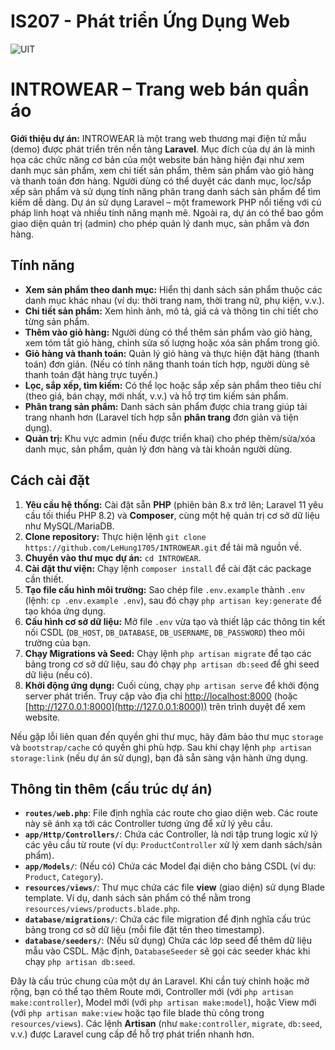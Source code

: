 # IS207 - Phát triển Ứng Dụng Web 
![UIT]()
# INTROWEAR – Trang web bán quần áo

**Giới thiệu dự án:** INTROWEAR là một trang web thương mại điện tử mẫu (demo) được phát triển trên nền tảng **Laravel**. Mục đích của dự án là minh họa các chức năng cơ bản của một website bán hàng hiện đại như xem danh mục sản phẩm, xem chi tiết sản phẩm, thêm sản phẩm vào giỏ hàng và thanh toán đơn hàng. Người dùng có thể duyệt các danh mục, lọc/sắp xếp sản phẩm và sử dụng tính năng phân trang danh sách sản phẩm để tìm kiếm dễ dàng. Dự án sử dụng Laravel – một framework PHP nổi tiếng với cú pháp linh hoạt và nhiều tính năng mạnh mẽ. Ngoài ra, dự án có thể bao gồm giao diện quản trị (admin) cho phép quản lý danh mục, sản phẩm và đơn hàng.

## Tính năng

* **Xem sản phẩm theo danh mục:** Hiển thị danh sách sản phẩm thuộc các danh mục khác nhau (ví dụ: thời trang nam, thời trang nữ, phụ kiện, v.v.).
* **Chi tiết sản phẩm:** Xem hình ảnh, mô tả, giá cả và thông tin chi tiết cho từng sản phẩm.
* **Thêm vào giỏ hàng:** Người dùng có thể thêm sản phẩm vào giỏ hàng, xem tóm tắt giỏ hàng, chỉnh sửa số lượng hoặc xóa sản phẩm trong giỏ.
* **Giỏ hàng và thanh toán:** Quản lý giỏ hàng và thực hiện đặt hàng (thanh toán) đơn giản. (Nếu có tính năng thanh toán tích hợp, người dùng sẽ thanh toán đặt hàng trực tuyến.)
* **Lọc, sắp xếp, tìm kiếm:** Có thể lọc hoặc sắp xếp sản phẩm theo tiêu chí (theo giá, bán chạy, mới nhất, v.v.) và hỗ trợ tìm kiếm sản phẩm.
* **Phân trang sản phẩm:** Danh sách sản phẩm được chia trang giúp tải trang nhanh hơn (Laravel tích hợp sẵn **phân trang** đơn giản và tiện dụng).
* **Quản trị:** Khu vực admin (nếu được triển khai) cho phép thêm/sửa/xóa danh mục, sản phẩm, quản lý đơn hàng và tài khoản người dùng.

## Cách cài đặt

1. **Yêu cầu hệ thống:** Cài đặt sẵn **PHP** (phiên bản 8.x trở lên; Laravel 11 yêu cầu tối thiểu PHP 8.2) và **Composer**, cùng một hệ quản trị cơ sở dữ liệu như MySQL/MariaDB.
2. **Clone repository:** Thực hiện lệnh `git clone https://github.com/LeHung1705/INTROWEAR.git` để tải mã nguồn về.
3. **Chuyển vào thư mục dự án:** `cd INTROWEAR`.
4. **Cài đặt thư viện:** Chạy lệnh `composer install` để cài đặt các package cần thiết.
5. **Tạo file cấu hình môi trường:** Sao chép file `.env.example` thành `.env` (lệnh: `cp .env.example .env`), sau đó chạy `php artisan key:generate` để tạo khóa ứng dụng.
6. **Cấu hình cơ sở dữ liệu:** Mở file `.env` vừa tạo và thiết lập các thông tin kết nối CSDL (`DB_HOST`, `DB_DATABASE`, `DB_USERNAME`, `DB_PASSWORD`) theo môi trường của bạn.
7. **Chạy Migrations và Seed:** Chạy lệnh `php artisan migrate` để tạo các bảng trong cơ sở dữ liệu, sau đó chạy `php artisan db:seed` để ghi seed dữ liệu (nếu có).
8. **Khởi động ứng dụng:** Cuối cùng, chạy `php artisan serve` để khởi động server phát triển. Truy cập vào địa chỉ [http://localhost:8000](http://localhost:8000) (hoặc [http://127.0.0.1:8000](http://127.0.0.1:8000)) trên trình duyệt để xem website.

Nếu gặp lỗi liên quan đến quyền ghi thư mục, hãy đảm bảo thư mục `storage` và `bootstrap/cache` có quyền ghi phù hợp. Sau khi chạy lệnh `php artisan storage:link` (nếu dự án sử dụng), bạn đã sẵn sàng vận hành ứng dụng.

## Thông tin thêm (cấu trúc dự án)

* **`routes/web.php`**: File định nghĩa các route cho giao diện web. Các route này sẽ ánh xạ tới các Controller tương ứng để xử lý yêu cầu.
* **`app/Http/Controllers/`**: Chứa các Controller, là nơi tập trung logic xử lý các yêu cầu từ route (ví dụ: `ProductController` xử lý xem danh sách/sản phẩm).
* **`app/Models/`**: (Nếu có) Chứa các Model đại diện cho bảng CSDL (ví dụ: `Product`, `Category`).
* **`resources/views/`**: Thư mục chứa các file **view** (giao diện) sử dụng Blade template. Ví dụ, danh sách sản phẩm có thể nằm trong `resources/views/products.blade.php`.
* **`database/migrations/`**: Chứa các file migration để định nghĩa cấu trúc bảng trong cơ sở dữ liệu (mỗi file đặt tên theo timestamp).
* **`database/seeders/`**: (Nếu sử dụng) Chứa các lớp seed để thêm dữ liệu mẫu vào CSDL. Mặc định, `DatabaseSeeder` sẽ gọi các seeder khác khi chạy `php artisan db:seed`.

Đây là cấu trúc chung của một dự án Laravel. Khi cần tuỳ chỉnh hoặc mở rộng, bạn có thể tạo thêm Route mới, Controller mới (với `php artisan make:controller`), Model mới (với `php artisan make:model`), hoặc View mới (với `php artisan make:view` hoặc tạo file blade thủ công trong `resources/views`). Các lệnh **Artisan** (như `make:controller`, `migrate`, `db:seed`, v.v.) được Laravel cung cấp để hỗ trợ phát triển nhanh hơn.


